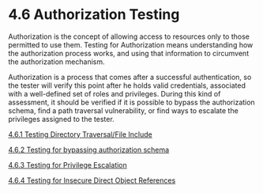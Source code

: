 # 4.6 Authorization Testing

Authorization is the concept of allowing access to resources only to those permitted to use them. Testing for Authorization means understanding how the authorization process works, and using that information to circumvent the authorization mechanism.

Authorization is a process that comes after a successful authentication, so the tester will verify this point after he holds valid credentials, associated with a well-defined set of roles and privileges. During this kind of assessment, it should be verified if it is possible to bypass the authorization schema, find a path traversal vulnerability, or find ways to escalate the privileges assigned to the tester.

[4.6.1 Testing Directory Traversal/File Include](4.6.1_Testing_Directory_Traversal_File_Include.md)

[4.6.2 Testing for bypassing authorization schema](4.6.2_Testing_for_Bypassing_Authorization_Schema.md)

[4.6.3 Testing for Privilege Escalation](4.6.3_Testing_for_Privilege_Escalation.md)

[4.6.4 Testing for Insecure Direct Object References](4.6.4_Testing_for_Insecure_Direct_Object_References.md)
